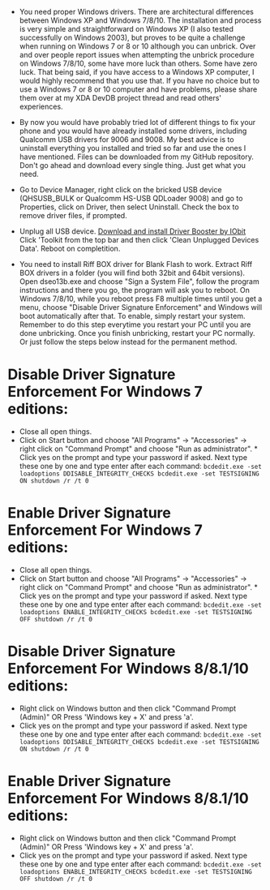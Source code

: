 * You need proper Windows drivers. There are architectural differences between Windows XP and Windows 7/8/10. The installation and process is very simple and straightforward on Windows XP (I also tested successfully on Windows 2003), but proves to be quite a challenge when running on Windows 7 or 8 or 10 although you can unbrick. Over and over people report issues when attempting the unbrick procedure on Windows 7/8/10, some have more luck than others. Some have zero luck. That being said, if you have access to a Windows XP computer, I would highly recommend that you use that. If you have no choice but to use a Windows 7 or 8 or 10 computer and have problems, please share them over at my XDA DevDB project thread and read others' experiences.

* By now you would have probably tried lot of different things to fix your phone and you would have already installed some drivers, including Qualcomm USB drivers for 9006 and 9008. My best advice is to uninstall everything you installed and tried so far and use the ones I have mentioned. Files can be downloaded from my GitHub repository. Don't go ahead and download every single thing. Just get what you need.

* Go to Device Manager, right click on the bricked USB device (QHSUSB_BULK or Qualcomm HS-USB QDLoader 9008) and go to Properties, click on Driver, then select Uninstall. Check the box to remove driver files, if prompted.

* Unplug all USB device. [Download and install Driver Booster by IObit](http://www.iobit.com/en/driver-booster.php) Click 'Toolkit from the top bar and then click 'Clean Unplugged Devices Data'. Reboot on completition.

* You need to install Riff BOX driver for Blank Flash to work. Extract Riff BOX drivers in a folder (you will find both 32bit and 64bit versions). Open dseo13b.exe and choose "Sign a System File", follow the program instructions and there you go, the program will ask you to reboot. On Windows 7/8/10, while you reboot press F8 multiple times until you get a menu, choose "Disable Driver Signature Enforcement" and Windows will boot automatically after that. To enable, simply restart your system. Remember to do this step everytime you restart your PC until you are done unbricking. Once you finish unbricking, restart your PC normally. Or just follow the steps below instead for the permanent method.

# Disable Driver Signature Enforcement For Windows 7 editions:

* Close all open things.
* Click on Start button and choose "All Programs" -> "Accessories" -> right click on "Command Prompt" and choose "Run as administrator". * Click yes on the prompt and type your password if asked. Next type these one by one and type enter after each command:
``
bcdedit.exe -set loadoptions DDISABLE_INTEGRITY_CHECKS
bcdedit.exe -set TESTSIGNING ON
shutdown /r /t 0
``

# Enable Driver Signature Enforcement For Windows 7 editions:

* Close all open things.
* Click on Start button and choose "All Programs" -> "Accessories" -> right click on "Command Prompt" and choose "Run as administrator". * Click yes on the prompt and type your password if asked. Next type these one by one and type enter after each command:
``
bcdedit.exe -set loadoptions ENABLE_INTEGRITY_CHECKS
bcdedit.exe -set TESTSIGNING OFF
shutdown /r /t 0
``

# Disable Driver Signature Enforcement For Windows 8/8.1/10 editions:

* Right click on Windows button and then click "Command Prompt (Admin)" OR Press 'Windows key + X' and press 'a'.
* Click yes on the prompt and type your password if asked. Next type these one by one and type enter after each command:
``
bcdedit.exe -set loadoptions DDISABLE_INTEGRITY_CHECKS
bcdedit.exe -set TESTSIGNING ON
shutdown /r /t 0
``

# Enable Driver Signature Enforcement For Windows 8/8.1/10 editions:

* Right click on Windows button and then click "Command Prompt (Admin)" OR Press 'Windows key + X' and press 'a'.
* Click yes on the prompt and type your password if asked. Next type these one by one and type enter after each command:
``
bcdedit.exe -set loadoptions ENABLE_INTEGRITY_CHECKS
bcdedit.exe -set TESTSIGNING OFF
shutdown /r /t 0
``
